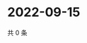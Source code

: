 # 2022-09-15

共 0 条

<!-- BEGIN WEIBO -->
<!-- 最后更新时间 Thu Sep 15 2022 18:20:15 GMT+0800 (China Standard Time) -->

<!-- END WEIBO -->
